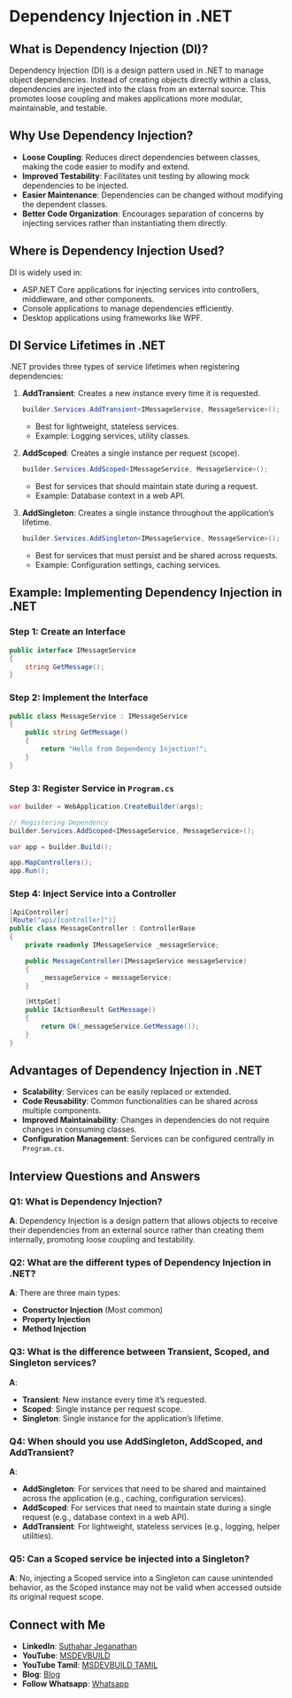 # Dependency Injection in .NET

## What is Dependency Injection (DI)?
Dependency Injection (DI) is a design pattern used in .NET to manage object dependencies. Instead of creating objects directly within a class, dependencies are injected into the class from an external source. This promotes loose coupling and makes applications more modular, maintainable, and testable.

## Why Use Dependency Injection?
- **Loose Coupling**: Reduces direct dependencies between classes, making the code easier to modify and extend.
- **Improved Testability**: Facilitates unit testing by allowing mock dependencies to be injected.
- **Easier Maintenance**: Dependencies can be changed without modifying the dependent classes.
- **Better Code Organization**: Encourages separation of concerns by injecting services rather than instantiating them directly.

## Where is Dependency Injection Used?
DI is widely used in:
- ASP.NET Core applications for injecting services into controllers, middleware, and other components.
- Console applications to manage dependencies efficiently.
- Desktop applications using frameworks like WPF.

## DI Service Lifetimes in .NET
.NET provides three types of service lifetimes when registering dependencies:

1. **AddTransient**: Creates a new instance every time it is requested.
   ```csharp
   builder.Services.AddTransient<IMessageService, MessageService>();
   ```
   - Best for lightweight, stateless services.
   - Example: Logging services, utility classes.

2. **AddScoped**: Creates a single instance per request (scope).
   ```csharp
   builder.Services.AddScoped<IMessageService, MessageService>();
   ```
   - Best for services that should maintain state during a request.
   - Example: Database context in a web API.

3. **AddSingleton**: Creates a single instance throughout the application’s lifetime.
   ```csharp
   builder.Services.AddSingleton<IMessageService, MessageService>();
   ```
   - Best for services that must persist and be shared across requests.
   - Example: Configuration settings, caching services.

## Example: Implementing Dependency Injection in .NET
### Step 1: Create an Interface
```csharp
public interface IMessageService
{
    string GetMessage();
}
```

### Step 2: Implement the Interface
```csharp
public class MessageService : IMessageService
{
    public string GetMessage()
    {
        return "Hello from Dependency Injection!";
    }
}
```

### Step 3: Register Service in `Program.cs`
```csharp
var builder = WebApplication.CreateBuilder(args);

// Registering Dependency
builder.Services.AddScoped<IMessageService, MessageService>();

var app = builder.Build();

app.MapControllers();
app.Run();
```

### Step 4: Inject Service into a Controller
```csharp
[ApiController]
[Route("api/[controller]")]
public class MessageController : ControllerBase
{
    private readonly IMessageService _messageService;

    public MessageController(IMessageService messageService)
    {
        _messageService = messageService;
    }

    [HttpGet]
    public IActionResult GetMessage()
    {
        return Ok(_messageService.GetMessage());
    }
}
```

## Advantages of Dependency Injection in .NET
- **Scalability**: Services can be easily replaced or extended.
- **Code Reusability**: Common functionalities can be shared across multiple components.
- **Improved Maintainability**: Changes in dependencies do not require changes in consuming classes.
- **Configuration Management**: Services can be configured centrally in `Program.cs`.

## Interview Questions and Answers

### Q1: What is Dependency Injection?
**A**: Dependency Injection is a design pattern that allows objects to receive their dependencies from an external source rather than creating them internally, promoting loose coupling and testability.

### Q2: What are the different types of Dependency Injection in .NET?
**A**: There are three main types:
   - **Constructor Injection** (Most common)
   - **Property Injection**
   - **Method Injection**

### Q3: What is the difference between Transient, Scoped, and Singleton services?
**A**:
   - **Transient**: New instance every time it’s requested.
   - **Scoped**: Single instance per request scope.
   - **Singleton**: Single instance for the application’s lifetime.

### Q4: When should you use AddSingleton, AddScoped, and AddTransient?
**A**:
   - **AddSingleton**: For services that need to be shared and maintained across the application (e.g., caching, configuration services).
   - **AddScoped**: For services that need to maintain state during a single request (e.g., database context in a web API).
   - **AddTransient**: For lightweight, stateless services (e.g., logging, helper utilities).

### Q5: Can a Scoped service be injected into a Singleton?
**A**: No, injecting a Scoped service into a Singleton can cause unintended behavior, as the Scoped instance may not be valid when accessed outside its original request scope.

## Connect with Me
- **LinkedIn**: [Suthahar Jeganathan](https://www.linkedin.com/in/jssuthahar/)
- **YouTube**: [MSDEVBUILD](https://www.youtube.com/@MSDEVBUILD)
- **YouTube Tamil**: [MSDEVBUILD TAMIL](https://www.youtube.com/@MSDEVBUILDTamil)
- **Blog**: [Blog](https://www.msdevbuild.com/)
- **Follow Whatsapp**: [Whatsapp](https://www.whatsapp.com/channel/0029Va5j2rHEFeXcTlUhQB0J)

